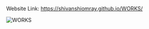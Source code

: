 Website Link: https://shivanshiomray.github.io/WORKS/

![WORKS](https://raw.githubusercontent.com/ShivanshiOmray/WORKS/main/img.png)
